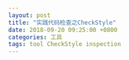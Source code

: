 ```yaml
---
layout: post
title: "实践代码检查之CheckStyle"
date: 2018-09-20 09:25:00 +0800
categories: 工具
tags: tool CheckStyle inspection
---
```



